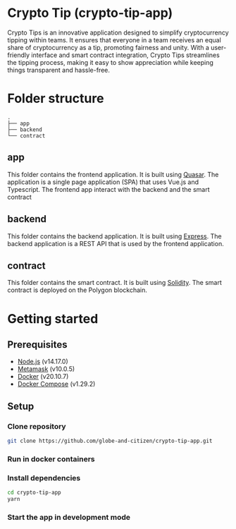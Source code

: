 # Crypto Tip (crypto-tip-app)

Crypto Tips is an innovative application designed to simplify cryptocurrency tipping within teams. It ensures that everyone in a team receives an equal share of cryptocurrency as a tip, promoting fairness and unity. With a user-friendly interface and smart contract integration, Crypto Tips streamlines the tipping process, making it easy to show appreciation while keeping things transparent and hassle-free.

# Folder structure

```
.
├── app
├── backend
└── contract
```

## app

This folder contains the frontend application. It is built using [Quasar](https://quasar.dev/). The application is a single page application (SPA) that uses Vue.js and Typescript. The frontend app interact with the backend and the smart contract

## backend

This folder contains the backend application. It is built using [Express](https://expressjs.com/). The backend application is a REST API that is used by the frontend application.

## contract

This folder contains the smart contract. It is built using [Solidity](https://docs.soliditylang.org/en/v0.8.6/). The smart contract is deployed on the Polygon blockchain.

# Getting started

## Prerequisites

- [Node.js](https://nodejs.org/en/) (v14.17.0)
- [Metamask](https://metamask.io/) (v10.0.5)
- [Docker](https://www.docker.com/) (v20.10.7)
- [Docker Compose](https://docs.docker.com/compose/) (v1.29.2)

## Setup

### Clone repository

```bash
git clone https://github.com/globe-and-citizen/crypto-tip-app.git
```

### Run in docker containers



### Install dependencies

```bash
cd crypto-tip-app
yarn
```

### Start the app in development mode
